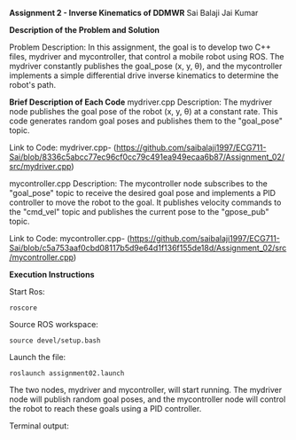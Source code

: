 **Assignment 2 - Inverse Kinematics of DDMWR**                                          Sai Balaji Jai Kumar

**Description of the Problem and Solution**  

Problem Description: In this assignment, the goal is to develop two C++ files, mydriver and mycontroller, that control a mobile robot using ROS. The mydriver constantly publishes the goal_pose (x, y, θ), and the mycontroller implements a simple differential drive inverse kinematics to determine the robot's path.

**Brief Description of Each Code**
mydriver.cpp
Description: The mydriver node publishes the goal pose of the robot (x, y, θ) at a constant rate. This code generates random goal poses and publishes them to the "goal_pose" topic.

Link to Code: mydriver.cpp- (https://github.com/saibalaji1997/ECG711-Sai/blob/8336c5abcc77ec96cf0cc79c491ea949ecaa6b87/Assignment_02/src/mydriver.cpp)   

mycontroller.cpp
Description: The mycontroller node subscribes to the "goal_pose" topic to receive the desired goal pose and implements a PID controller to move the robot to the goal. It publishes velocity commands to the "cmd_vel" topic and publishes the current pose to the "gpose_pub" topic.

Link to Code: mycontroller.cpp- (https://github.com/saibalaji1997/ECG711-Sai/blob/c5a753aaf0cbd08117b5d9e64d1f136f155de18d/Assignment_02/src/mycontroller.cpp) 

**Execution Instructions** 

Start Ros: 

`roscore`

Source ROS workspace: 

`source devel/setup.bash` 

Launch the file: 

`roslaunch assignment02.launch` 

The two nodes, mydriver and mycontroller, will start running. The mydriver node will publish random goal poses, and the mycontroller node will control the robot to reach these goals using a PID controller.

Terminal output: 
